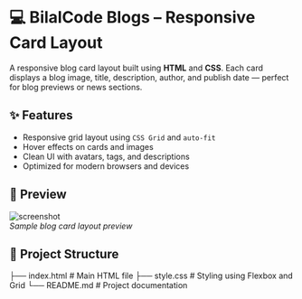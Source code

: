 # 💻 BilalCode Blogs – Responsive Card Layout

A responsive blog card layout built using **HTML** and **CSS**. Each card displays a blog image, title, description, author, and publish date — perfect for blog previews or news sections.

## ✨ Features

- Responsive grid layout using `CSS Grid` and `auto-fit`
- Hover effects on cards and images
- Clean UI with avatars, tags, and descriptions
- Optimized for modern browsers and devices

## 📸 Preview

![screenshot](https://picsum.photos/1000/400)  
*Sample blog card layout preview*

## 📁 Project Structure
├── index.html # Main HTML file
├── style.css # Styling using Flexbox and Grid
└── README.md # Project documentation
